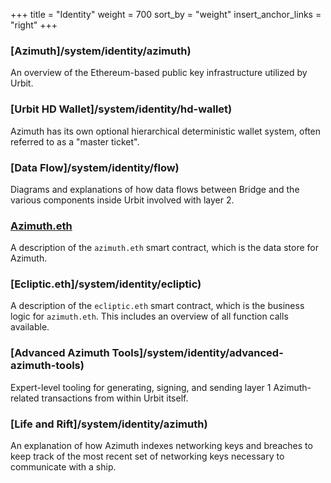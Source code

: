 +++
title = "Identity"
weight = 700
sort_by = "weight"
insert_anchor_links = "right"
+++

### [Azimuth]/system/identity/azimuth)

An overview of the Ethereum-based public key infrastructure utilized by Urbit.

### [Urbit HD Wallet]/system/identity/hd-wallet)

Azimuth has its own optional hierarchical deterministic wallet system, often
referred to as a "master ticket".

### [Data Flow]/system/identity/flow)

Diagrams and explanations of how data flows between Bridge and the various
components inside Urbit involved with layer 2.

### [Azimuth.eth](/system/identity/reference/azimuth-eth)

A description of the `azimuth.eth` smart contract, which is the data store for
Azimuth.

### [Ecliptic.eth]/system/identity/ecliptic)

A description of the `ecliptic.eth` smart contract, which is the business logic
for `azimuth.eth`. This includes an overview of all function calls available.

### [Advanced Azimuth Tools]/system/identity/advanced-azimuth-tools)

Expert-level tooling for generating, signing, and sending layer 1 Azimuth-related
transactions from within Urbit itself.

### [Life and Rift]/system/identity/azimuth)

An explanation of how Azimuth indexes networking keys and breaches to keep track
of the most recent set of networking keys necessary to communicate with a ship.

